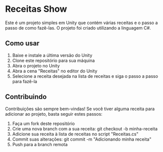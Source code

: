 
<html>
<head>
  <title>Receitas Show</title>
  <meta charset="UTF-8">
  <meta name="viewport" content="width=device-width, initial-scale=1.0">
 
</head>
<body>
  <h1>Receitas Show</h1>
  
  <p>Este é um projeto simples em Unity que contém várias receitas e o passo a passo de como fazê-las. O projeto foi criado utilizando a linguagem C#.</p>
  
  <h2>Como usar</h2>
  
  <ol>
    <li>Baixe e instale a última versão do Unity</li>
    <li>Clone este repositório para sua máquina</li>
    <li>Abra o projeto no Unity</li>
    <li>Abra a cena "Receitas" no editor do Unity</li>
    <li>Selecione a receita desejada na lista de receitas e siga o passo a passo para fazê-la</li>
  </ol>
  
  <h2>Contribuindo</h2>
  
  <p>Contribuições são sempre bem-vindas! Se você tiver alguma receita para adicionar ao projeto, basta seguir estes passos:</p>
  
  <ol>
    <li>Faça um fork deste repositório</li>
    <li>Crie uma nova branch com a sua receita: git checkout -b minha-receita</li>
    <li>Adicione sua receita à lista de receitas no script "Receitas.cs"</li>
    <li>Commit suas alterações: git commit -m "Adicionando minha receita"</li>
    <li>Push para a branch remota
    </body>

